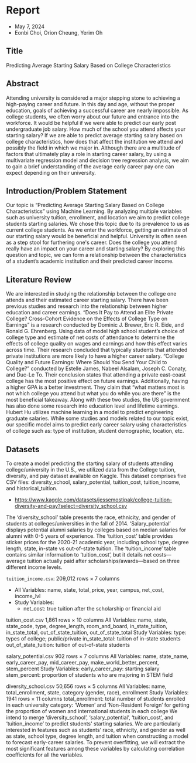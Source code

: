 # Report
- May 7, 2024
- Eonbi Choi, Orion Cheung, Yerim Oh

## Title
Predicting Average Starting Salary Based on College Characteristics

## Abstract
Attending university is considered a major stepping stone to achieving a high-paying career and future. In this day and age, without the proper education, goals of achieving a successful career are nearly impossible. As college students, we often worry about our future and entrance into the workforce. It would be helpful if we were able to predict our early post undergraduate job salary. How much of the school you attend affects your starting salary? If we are able to predict average starting salary based on college characteristics, how does that affect the institution we attend and possibly the field in which we major in. Although there are a multitude of factors that ultimately play a role in starting career salary, by using a multivariate regression model and decision tree regression analysis, we aim to gain a brief understanding of the average early career pay one can expect depending on their university. 

## Introduction/Problem Statement
Our topic is “Predicting Average Starting Salary Based on College Characteristics” using Machine Learning. By analyzing multiple variables such as university tuition, enrollment, and location we aim to predict college students starting salaries.  We chose this topic due to its prevalence to us as current college students. As we enter the workforce, getting an estimate of our starting salary would be beneficial and helpful. University is often seen as a step stool for furthering one's career. Does the college you attend really have an impact on your career and starting salary? By exploring this question and topic, we can form a relationship between the characteristics of a student’s academic institution and their predicted career income. 

## Literature Review
We are interested in studying the relationship between the college one attends and their estimated career starting salary. There have been previous studies and research into the relationship between higher education and career earnings. “Does It Pay to Attend an Elite Private College? Cross-Cohort Evidence on the Effects of College Type on Earnings” is a research conducted by Dominic J. Brewer, Eric R. Eide, and Ronald G. Ehrenberg. Using data of model high school student’s choice of college type and estimate of net costs of attendance to determine the effects of college quality on wages and earnings and how this effect varies across time. Their research concluded that typically students that attended private institutions are more likely to have a higher career salary. “College Quality and Future Earnings: Where Should You Send Your Child to College?” conducted by Estelle James, Nabeel Alsalam, Joseph C. Conaty, and Duc-Le To. Their conclusion states that attending a private east-coast college has the most positive effect on future earnings. Additionally, having a higher GPA is a better investment. They claim that “what matters most is not which college you attend but what you do while you are there” is the most beneficial takeaway. Along with these two studies, the US government has also done some research into education level and lifetime earnings. Hubert Hu utilizes machine learning in a model to predict engineering graduate salaries. While some studies and models related to our topic exist, our specific model aims to predict early career salary using characteristics of college such as: type of institution, student demographic, location, etc. 

## Datasets
To create a model predicting the starting salary of students attending college/university in the U.S., we utilized data from the College tuition, diversity, and pay dataset available on Kaggle. This dataset comprises five CSV files: diversity_school, salary_potential, tuition_cost, tuition_income, and historical_tuition. 

- https://www.kaggle.com/datasets/jessemostipak/college-tuition-diversity-and-pay?select=diversity_school.csv

The ‘diversity_school’ table presents the race, ethnicity, and gender of students at colleges/universities in the fall of 2014. ‘Salary_potential’ displays potential alumni salaries by colleges based on median salaries for alumni with 0-5 years of experience. The ‘tuition_cost’ table provides sticker prices for the 2020-21 academic year, including school type, degree length, state, in-state vs out-of-state tuition. The ‘tuition_income’ table contains similar information to ‘tuition_cost’, but it details net costs—average tuition actually paid after scholarships/awards—based on three different income levels.

`tuition_income.csv`: 209,012 rows × 7 columns
- All Variables: name, state, total_price, year, campus, net_cost, income_lvl
- Study Variables:
  - net_cost:  true tuition after the scholarship or financial aid

tuition_cost.csv
1,861 rows × 10 columns
All Variables: name, state, state_code, type, degree_length, room_and_board, in_state_tuition, in_state_total, out_of_state_tuition, out_of_state_total
Study Variables:
type: types of college; public/private
in_state_total: tuition of in-state students
out_of_state_tuition: tuition of out-of-state students

salary_potential.csv
902 rows × 7 columns
All Variables: name, state_name, early_career_pay, mid_career_pay, make_world_better_percent, stem_percent
Study Variables:
early_career_pay: starting salary
stem_percent: proportion of students who are majoring in STEM field

diversity_school.csv
50,656 rows × 5 columns
All Variables: name, total_enrollment, state, category (gender, race), enrollment
Study Variables: 1941 rows × 11 columns
total_enrollment: total number of students enrolled in each university
category: ‘Women’ and ‘Non-Resident Foreign’ for getting the proportion of women and international students in each college
We intend to merge ‘diversity_school’, ‘salary_potential’,  ‘tuition_cost’, and ‘tuition_income’ to predict students' starting salaries. We are particularly interested in features such as students’ race, ethnicity, and gender as well as state, school type, degree length, and tuition when constructing a model to forecast early-career salaries. To prevent overfitting, we will extract the most significant features among these variables by calculating correlation coefficients for all the variables. 
